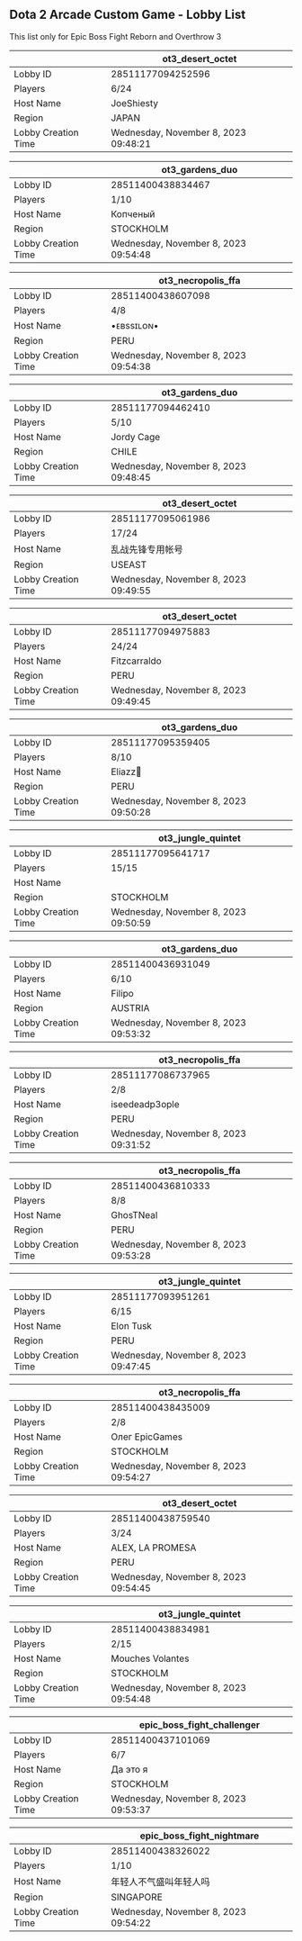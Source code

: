 ## Dota 2 Arcade Custom Game - Lobby List

This list only for Epic Boss Fight Reborn and Overthrow 3

|  | ot3_desert_octet |
| ------ | ------ |
| Lobby ID | 28511177094252596 |
| Players | 6/24 |
| Host Name | JoeShiesty |
| Region | JAPAN |
| Lobby Creation Time | Wednesday, November 8, 2023 09:48:21 |


|  | ot3_gardens_duo |
| ------ | ------ |
| Lobby ID | 28511400438834467 |
| Players | 1/10 |
| Host Name | Копченый |
| Region | STOCKHOLM |
| Lobby Creation Time | Wednesday, November 8, 2023 09:54:48 |


|  | ot3_necropolis_ffa |
| ------ | ------ |
| Lobby ID | 28511400438607098 |
| Players | 4/8 |
| Host Name | •ᴇʙssɪʟᴏɴ• |
| Region | PERU |
| Lobby Creation Time | Wednesday, November 8, 2023 09:54:38 |


|  | ot3_gardens_duo |
| ------ | ------ |
| Lobby ID | 28511177094462410 |
| Players | 5/10 |
| Host Name | Jordy Cage |
| Region | CHILE |
| Lobby Creation Time | Wednesday, November 8, 2023 09:48:45 |


|  | ot3_desert_octet |
| ------ | ------ |
| Lobby ID | 28511177095061986 |
| Players | 17/24 |
| Host Name | 乱战先锋专用帐号 |
| Region | USEAST |
| Lobby Creation Time | Wednesday, November 8, 2023 09:49:55 |


|  | ot3_desert_octet |
| ------ | ------ |
| Lobby ID | 28511177094975883 |
| Players | 24/24 |
| Host Name | Fitzcarraldo |
| Region | PERU |
| Lobby Creation Time | Wednesday, November 8, 2023 09:49:45 |


|  | ot3_gardens_duo |
| ------ | ------ |
| Lobby ID | 28511177095359405 |
| Players | 8/10 |
| Host Name | Eliazz🐯 |
| Region | PERU |
| Lobby Creation Time | Wednesday, November 8, 2023 09:50:28 |


|  | ot3_jungle_quintet |
| ------ | ------ |
| Lobby ID | 28511177095641717 |
| Players | 15/15 |
| Host Name | |||||||||||| |
| Region | STOCKHOLM |
| Lobby Creation Time | Wednesday, November 8, 2023 09:50:59 |


|  | ot3_gardens_duo |
| ------ | ------ |
| Lobby ID | 28511400436931049 |
| Players | 6/10 |
| Host Name | Filipo |
| Region | AUSTRIA |
| Lobby Creation Time | Wednesday, November 8, 2023 09:53:32 |


|  | ot3_necropolis_ffa |
| ------ | ------ |
| Lobby ID | 28511177086737965 |
| Players | 2/8 |
| Host Name | iseedeadp3ople |
| Region | PERU |
| Lobby Creation Time | Wednesday, November 8, 2023 09:31:52 |


|  | ot3_necropolis_ffa |
| ------ | ------ |
| Lobby ID | 28511400436810333 |
| Players | 8/8 |
| Host Name | GhosTNeal |
| Region | PERU |
| Lobby Creation Time | Wednesday, November 8, 2023 09:53:28 |


|  | ot3_jungle_quintet |
| ------ | ------ |
| Lobby ID | 28511177093951261 |
| Players | 6/15 |
| Host Name | Elon Tusk |
| Region | PERU |
| Lobby Creation Time | Wednesday, November 8, 2023 09:47:45 |


|  | ot3_necropolis_ffa |
| ------ | ------ |
| Lobby ID | 28511400438435009 |
| Players | 2/8 |
| Host Name | Олег EpicGames |
| Region | STOCKHOLM |
| Lobby Creation Time | Wednesday, November 8, 2023 09:54:27 |


|  | ot3_desert_octet |
| ------ | ------ |
| Lobby ID | 28511400438759540 |
| Players | 3/24 |
| Host Name | ALEX, LA PROMESA |
| Region | PERU |
| Lobby Creation Time | Wednesday, November 8, 2023 09:54:45 |


|  | ot3_jungle_quintet |
| ------ | ------ |
| Lobby ID | 28511400438834981 |
| Players | 2/15 |
| Host Name | Mouches Volantes |
| Region | STOCKHOLM |
| Lobby Creation Time | Wednesday, November 8, 2023 09:54:48 |


|  | epic_boss_fight_challenger |
| ------ | ------ |
| Lobby ID | 28511400437101069 |
| Players | 6/7 |
| Host Name | Да это я |
| Region | STOCKHOLM |
| Lobby Creation Time | Wednesday, November 8, 2023 09:53:37 |


|  | epic_boss_fight_nightmare |
| ------ | ------ |
| Lobby ID | 28511400438326022 |
| Players | 1/10 |
| Host Name | 年轻人不气盛叫年轻人吗 |
| Region | SINGAPORE |
| Lobby Creation Time | Wednesday, November 8, 2023 09:54:22 |


